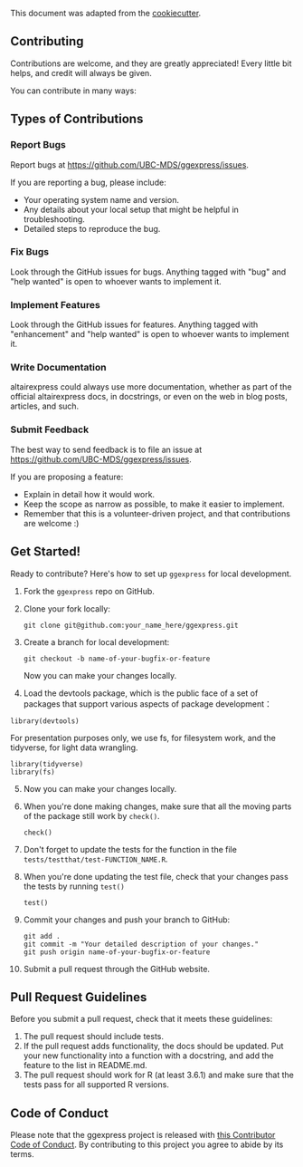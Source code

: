 
This document was adapted from the [cookiecutter](https://github.com/audreyr/cookiecutter-pypackage).

## Contributing

Contributions are welcome, and they are greatly appreciated! Every little bit
helps, and credit will always be given.

You can contribute in many ways:

## Types of Contributions


### Report Bugs

Report bugs at https://github.com/UBC-MDS/ggexpress/issues.

If you are reporting a bug, please include:

* Your operating system name and version.
* Any details about your local setup that might be helpful in troubleshooting.
* Detailed steps to reproduce the bug.

### Fix Bugs

Look through the GitHub issues for bugs. Anything tagged with "bug" and "help
wanted" is open to whoever wants to implement it.

### Implement Features

Look through the GitHub issues for features. Anything tagged with "enhancement"
and "help wanted" is open to whoever wants to implement it.

### Write Documentation

altairexpress could always use more documentation, whether as part of the
official altairexpress docs, in docstrings, or even on the web in blog posts,
articles, and such.

### Submit Feedback

The best way to send feedback is to file an issue at https://github.com/UBC-MDS/ggexpress/issues.

If you are proposing a feature:

* Explain in detail how it would work.
* Keep the scope as narrow as possible, to make it easier to implement.
* Remember that this is a volunteer-driven project, and that contributions
  are welcome :)

## Get Started!

Ready to contribute? Here's how to set up `ggexpress` for local development.

1. Fork the `ggexpress` repo on GitHub.

2. Clone your fork locally:

	```
	git clone git@github.com:your_name_here/ggexpress.git
	```

3. Create a branch for local development:

	```
	git checkout -b name-of-your-bugfix-or-feature
	```

   	Now you can make your changes locally.
   	
4. Load the devtools package, which is the public face of a set of packages that support various aspects of package development：
  ```
  library(devtools)
  ```
For presentation purposes only, we use fs, for filesystem work, and the tidyverse, for light data wrangling.
  
  ```
  library(tidyverse)
  library(fs)
  ```
5. Now you can make your changes locally. 

6. When you're done making changes, make sure that all the moving parts of the package still work by `check()`.

    ```
    check()
    ```

7. Don't forget to update the tests for the function in the file `tests/testthat/test-FUNCTION_NAME.R`.

8. When you're done updating the test file, check that your changes pass the tests by running `test()`

	```
	test()
	```

9. Commit your changes and push your branch to GitHub:

	```
	git add .
	git commit -m "Your detailed description of your changes."
	git push origin name-of-your-bugfix-or-feature
	```

10. Submit a pull request through the GitHub website.

## Pull Request Guidelines

Before you submit a pull request, check that it meets these guidelines:

1. The pull request should include tests.
2. If the pull request adds functionality, the docs should be updated. Put
   your new functionality into a function with a docstring, and add the
   feature to the list in README.md.
3. The pull request should work for R (at least 3.6.1) and make sure that the tests pass for all supported R versions.



## Code of Conduct

Please note that the ggexpress project is released with [this Contributor Code of Conduct](CONDUCT.md). By contributing to this project you agree to abide by its terms.
